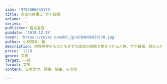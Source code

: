 ```yaml
---
isbn: '9784006033170'
title: 全盲の弁護士 竹下義樹
volume: ''
series: ''
publisher: 岩波書店
pubdate: '2019-12-15'
cover: 'https://cover.openbd.jp/9784006033170.jpg'
author: 小林照幸／著
description: 視覚障害をものともせず九度目の挑戦で夢をつかんだ男，竹下義樹．読む人の心を揺さぶる痛快ノンフィクション！
price: '1220'
genre: 文庫
target: 一般
format: 文庫
content: 日本文学、評論、随筆、その他

---
```


